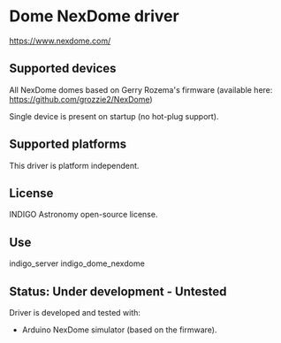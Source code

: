 # Dome NexDome driver

https://www.nexdome.com/

## Supported devices

All NexDome domes based on Gerry Rozema's firmware (available here:
https://github.com/grozzie2/NexDome)

Single device is present on startup (no hot-plug support).

## Supported platforms

This driver is platform independent.

## License

INDIGO Astronomy open-source license.

## Use

indigo_server indigo_dome_nexdome

## Status: Under development - Untested

Driver is developed and tested with:
* Arduino NexDome simulator (based on the firmware).
